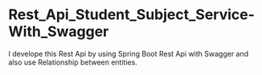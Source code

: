 # Rest_Api_Student_Subject_Service-With_Swagger
I develope this Rest Api by using Spring Boot Rest Api with Swagger and also use Relationship between entities.
